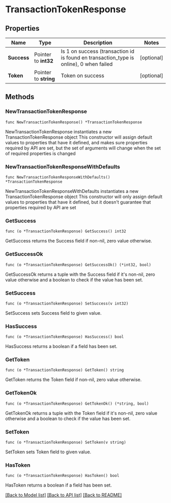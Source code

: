 # TransactionTokenResponse

## Properties

Name | Type | Description | Notes
------------ | ------------- | ------------- | -------------
**Success** | Pointer to **int32** | Is 1 on success (transaction id is found en transaction_type is online), 0 when failed | [optional] 
**Token** | Pointer to **string** | Token on success | [optional] 

## Methods

### NewTransactionTokenResponse

`func NewTransactionTokenResponse() *TransactionTokenResponse`

NewTransactionTokenResponse instantiates a new TransactionTokenResponse object
This constructor will assign default values to properties that have it defined,
and makes sure properties required by API are set, but the set of arguments
will change when the set of required properties is changed

### NewTransactionTokenResponseWithDefaults

`func NewTransactionTokenResponseWithDefaults() *TransactionTokenResponse`

NewTransactionTokenResponseWithDefaults instantiates a new TransactionTokenResponse object
This constructor will only assign default values to properties that have it defined,
but it doesn't guarantee that properties required by API are set

### GetSuccess

`func (o *TransactionTokenResponse) GetSuccess() int32`

GetSuccess returns the Success field if non-nil, zero value otherwise.

### GetSuccessOk

`func (o *TransactionTokenResponse) GetSuccessOk() (*int32, bool)`

GetSuccessOk returns a tuple with the Success field if it's non-nil, zero value otherwise
and a boolean to check if the value has been set.

### SetSuccess

`func (o *TransactionTokenResponse) SetSuccess(v int32)`

SetSuccess sets Success field to given value.

### HasSuccess

`func (o *TransactionTokenResponse) HasSuccess() bool`

HasSuccess returns a boolean if a field has been set.

### GetToken

`func (o *TransactionTokenResponse) GetToken() string`

GetToken returns the Token field if non-nil, zero value otherwise.

### GetTokenOk

`func (o *TransactionTokenResponse) GetTokenOk() (*string, bool)`

GetTokenOk returns a tuple with the Token field if it's non-nil, zero value otherwise
and a boolean to check if the value has been set.

### SetToken

`func (o *TransactionTokenResponse) SetToken(v string)`

SetToken sets Token field to given value.

### HasToken

`func (o *TransactionTokenResponse) HasToken() bool`

HasToken returns a boolean if a field has been set.


[[Back to Model list]](../README.md#documentation-for-models) [[Back to API list]](../README.md#documentation-for-api-endpoints) [[Back to README]](../README.md)



